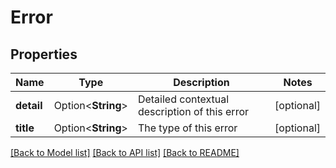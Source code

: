 # Error

## Properties

Name | Type | Description | Notes
------------ | ------------- | ------------- | -------------
**detail** | Option<**String**> | Detailed contextual description of this error | [optional]
**title** | Option<**String**> | The type of this error | [optional]

[[Back to Model list]](../README.md#documentation-for-models) [[Back to API list]](../README.md#documentation-for-api-endpoints) [[Back to README]](../README.md)


